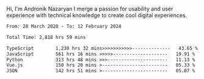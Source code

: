 Hi, I'm Andronik Nazaryan
I merge a passion for usability and user experience with technical knowledge to create cool digital experiences.


<!--START_SECTION:waka-->

```txt
From: 28 March 2020 - To: 12 February 2024

Total Time: 2,818 hrs 59 mins

TypeScript        1,230 hrs 32 mins>>>>>>>>>>>--------------   43.65 %
JavaScript        561 hrs 16 mins >>>>>--------------------   19.91 %
Python            313 hrs 48 mins >>>----------------------   11.13 %
Vue.js            150 hrs 20 mins >------------------------   05.33 %
JSON              142 hrs 51 mins >------------------------   05.07 %
```

<!--END_SECTION:waka-->
